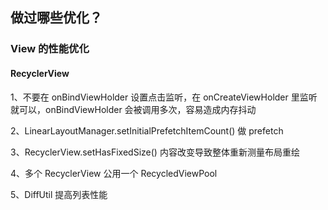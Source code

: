 ## 做过哪些优化？

### View 的性能优化

#### RecyclerView

1、不要在 onBindViewHolder 设置点击监听，在 onCreateViewHolder 里监听就可以，onBindViewHolder  会被调用多次，容易造成内存抖动

2、LinearLayoutManager.setInitialPrefetchItemCount() 做 prefetch

3、RecyclerView.setHasFixedSize() 内容改变导致整体重新测量布局重绘

4、多个 RecyclerView 公用一个 RecycledViewPool

5、DiffUtil 提高列表性能

